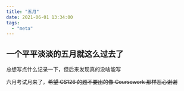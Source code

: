 ```yaml
---
title: "五月"
date: 2021-06-01 13:34:00
tags:
  - "meta"
---
```


## 一个平平淡淡的五月就这么过去了

总想写点什么记录一下，但后来发现真的没啥能写

六月考试月来了，~~希望 CS126 的题不要出的像 Coursework 那样恶心谢谢~~
